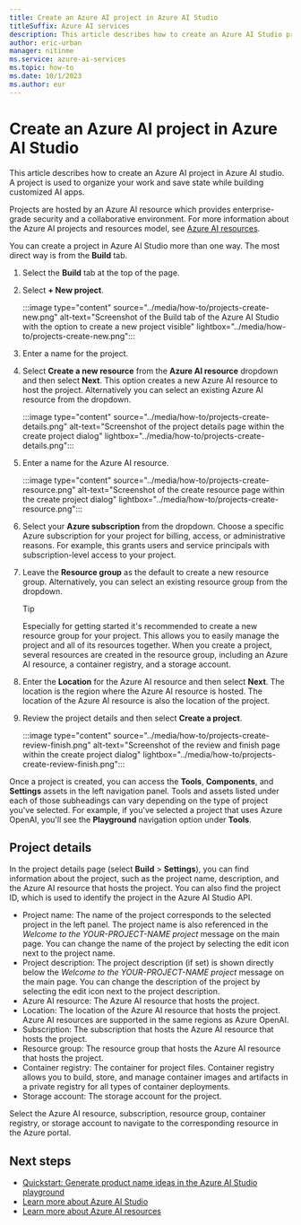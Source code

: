 ```yaml
---
title: Create an Azure AI project in Azure AI Studio
titleSuffix: Azure AI services
description: This article describes how to create an Azure AI Studio project.
author: eric-urban
manager: nitinme
ms.service: azure-ai-services
ms.topic: how-to
ms.date: 10/1/2023
ms.author: eur
---
```


# Create an Azure AI project in Azure AI Studio

This article describes how to create an Azure AI project in Azure AI studio. A project is used to organize your work and save state while building customized AI apps. 

Projects are hosted by an Azure AI resource which provides enterprise-grade security and a collaborative environment. For more information about the Azure AI projects and resources model, see [Azure AI resources](../concepts/ai-services-resources.md).

You can create a project in Azure AI Studio more than one way. The most direct way is from the **Build** tab.
1. Select the **Build** tab at the top of the page.
1. Select **+ New project**.

    :::image type="content" source="../media/how-to/projects-create-new.png" alt-text="Screenshot of the Build tab of the Azure AI Studio with the option to create a new project visible" lightbox="../media/how-to/projects-create-new.png":::

1. Enter a name for the project.
1. Select **Create a new resource** from the **Azure AI resource** dropdown and then select **Next**. This option creates a new Azure AI resource to host the project. Alternatively you can select an existing Azure AI resource from the dropdown.

    :::image type="content" source="../media/how-to/projects-create-details.png" alt-text="Screenshot of the project details page within the create project dialog" lightbox="../media/how-to/projects-create-details.png":::

1. Enter a name for the Azure AI resource. 

    :::image type="content" source="../media/how-to/projects-create-resource.png" alt-text="Screenshot of the create resource page within the create project dialog" lightbox="../media/how-to/projects-create-resource.png":::

1. Select your **Azure subscription** from the dropdown. Choose a specific Azure subscription for your project for billing, access, or administrative reasons. For example, this grants users and service principals with subscription-level access to your project.

1. Leave the **Resource group** as the default to create a new resource group. Alternatively, you can select an existing resource group from the dropdown.

    > [!TIP]
    > Especially for getting started it's recommended to create a new resource group for your project. This allows you to easily manage the project and all of its resources together. When you create a project, several resources are created in the resource group, including an Azure AI resource, a container registry, and a storage account.


1. Enter the **Location** for the Azure AI resource and then select **Next**. The location is the region where the Azure AI resource is hosted. The location of the Azure AI resource is also the location of the project. 
1. Review the project details and then select **Create a project**.

    :::image type="content" source="../media/how-to/projects-create-review-finish.png" alt-text="Screenshot of the review and finish page within the create project dialog" lightbox="../media/how-to/projects-create-review-finish.png":::


Once a project is created, you can access the **Tools**, **Components**, and **Settings** assets in the left navigation panel. Tools and assets listed under each of those subheadings can vary depending on the type of project you've selected. For example, if you've selected a project that uses Azure OpenAI, you'll see the **Playground** navigation option under **Tools**. 

## Project details

In the project details page (select **Build** > **Settings**), you can find information about the project, such as the project name, description, and the Azure AI resource that hosts the project. You can also find the project ID, which is used to identify the project in the Azure AI Studio API.

- Project name: The name of the project corresponds to the selected project in the left panel. The project name is also referenced in the *Welcome to the YOUR-PROJECT-NAME project* message on the main page. You can change the name of the project by selecting the edit icon next to the project name.
- Project description: The project description (if set) is shown directly below the *Welcome to the YOUR-PROJECT-NAME project* message on the main page. You can change the description of the project by selecting the edit icon next to the project description.
- Azure AI resource: The Azure AI resource that hosts the project. 
- Location: The location of the Azure AI resource that hosts the project. Azure AI resources are supported in the same regions as Azure OpenAI. 
- Subscription: The subscription that hosts the Azure AI resource that hosts the project.
- Resource group: The resource group that hosts the Azure AI resource that hosts the project.
- Container registry: The container for project files. Container registry allows you to build, store, and manage container images and artifacts in a private registry for all types of container deployments.
- Storage account: The storage account for the project.

Select the Azure AI resource, subscription, resource group, container registry, or storage account to navigate to the corresponding resource in the Azure portal.

## Next steps

- [Quickstart: Generate product name ideas in the Azure AI Studio playground](../quickstarts/playground-completions.md)
- [Learn more about Azure AI Studio](../what-is-ai-studio.md)
- [Learn more about Azure AI resources](../concepts/ai-services-resources.md)
